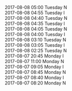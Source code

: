 2017-08-08 05:00 Tuesday  N  
2017-08-08 04:55 Tuesday  I  
2017-08-08 04:40 Tuesday  N  
2017-08-08 04:35 Tuesday  I  
2017-08-08 04:05 Tuesday  N  
2017-08-08 04:00 Tuesday  I  
2017-08-08 03:10 Tuesday  N  
2017-08-08 03:05 Tuesday  I  
2017-08-08 02:25 Tuesday  N  
2017-08-07 20:45 Monday  I  
2017-08-07 11:00 Monday  N  
2017-08-07 09:05 Monday  I  
2017-08-07 08:45 Monday  N  
2017-08-07 08:40 Monday  I  
2017-08-07 08:20 Monday  N  
